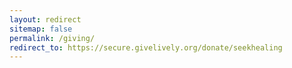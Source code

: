 ```yaml
---
layout: redirect
sitemap: false
permalink: /giving/
redirect_to: https://secure.givelively.org/donate/seekhealing
---
```

